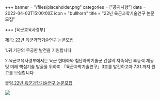 +++
banner = "/files/placeholder.png"
categories = ["공지사항"]
date = 2022-04-03T15:00:00Z
icon = "bullhorn"
title = "22년 육군과학기술연구 논문모집"

+++
\[육군교육사령부\]

제목: 22년 육군과학기술연구 논문모집

1\.귀 기관의 무궁한 발전을 기원합니다.

2\.육군교육사령부에서는 육군 현대화와 첨단과학기술군 건설의 지속적인 추동력 제공 및 미래 핵심기술 발굴을 위하여 『육군과학기술연구』3호를 발간하고자 7.31.까지 원고를 모집합니다.

붙임.[22년 육군과학기술연구 논문모집](/files/2_-3.zip)

![](/files/2_.JPG)
